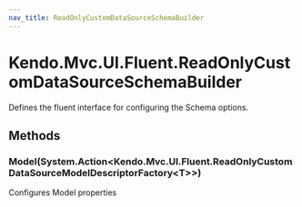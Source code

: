 ```yaml
---
nav_title: ReadOnlyCustomDataSourceSchemaBuilder
---
```


# Kendo.Mvc.UI.Fluent.ReadOnlyCustomDataSourceSchemaBuilder
Defines the fluent interface for configuring the Schema options.




## Methods


### Model(System.Action\<Kendo.Mvc.UI.Fluent.ReadOnlyCustomDataSourceModelDescriptorFactory\<T\>\>)
Configures Model properties






